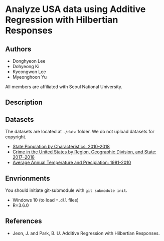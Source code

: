 # Analyze USA data using Additive Regression with Hilbertian Responses 

## Authors

* Donghyeon Lee
* Dohyeong Ki 
* Kyeongwon Lee
* Myeonghoon Yu

All members are affiliated with Seoul National University.

## Description

<!-- to be added -->

## Datasets

The datasets are located at `./data` folder. We do not upload datasets for copyright.

* [State Population by Characteristics: 2010-2018](https://www.census.gov/data/tables/time-series/demo/popest/2010s-state-detail.html)
* [Crime in the United States by Region, Geographic Division, and State: 2017–2018](https://ucr.fbi.gov/crime-in-the-u.s/2018/crime-in-the-u.s.-2018/tables/table-4)
* [Average Annual Temperature and Precipiation: 1981-2010](https://www.usclimatedata.com/)

## Envrionments

You should initiate git-submodule with `git submodule init`.

- Windows 10 (to load `*.dll` files)
- R=3.6.0

## References

* Jeon, J. and Park, B. U. Additive Regression with Hilbertian Responses.
